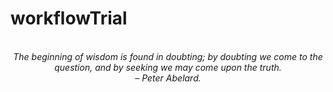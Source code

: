 # workflowTrial
<!-- QUOTE:START -->
<p align="center"><br><i>The beginning of wisdom is found in doubting; by doubting we come to the question, and by seeking we may come upon the truth.</i><br><i>– Peter Abelard.</i><br></p>
<!-- QUOTE:END -->

